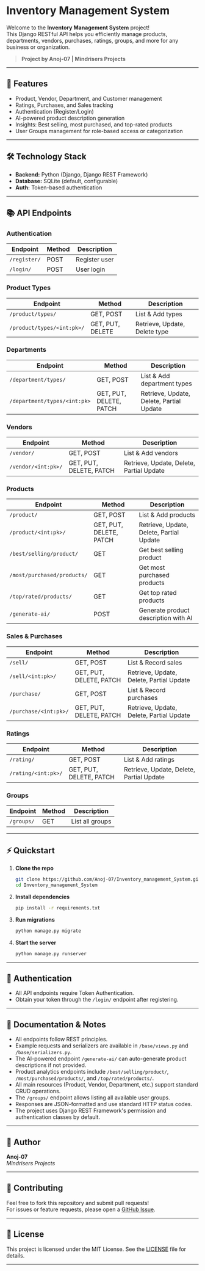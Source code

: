 # Inventory Management System

Welcome to the **Inventory Management System** project!  
This Django RESTful API helps you efficiently manage products, departments, vendors, purchases, ratings, groups, and more for any business or organization.

> **Project by Anoj-07 | Mindrisers Projects**

---

## 🚀 Features

- Product, Vendor, Department, and Customer management
- Ratings, Purchases, and Sales tracking
- Authentication (Register/Login)
- AI-powered product description generation
- Insights: Best selling, most purchased, and top-rated products
- User Groups management for role-based access or categorization

---

## 🛠️ Technology Stack

- **Backend:** Python (Django, Django REST Framework)
- **Database:** SQLite (default, configurable)
- **Auth:** Token-based authentication

---

## 📚 API Endpoints

### Authentication

| Endpoint     | Method | Description      |
|--------------|--------|-----------------|
| `/register/` | POST   | Register user   |
| `/login/`    | POST   | User login      |

### Product Types

| Endpoint                      | Method              | Description           |
|-------------------------------|---------------------|-----------------------|
| `/product/types/`             | GET, POST           | List & Add types      |
| `/product/types/<int:pk>/`    | GET, PUT, DELETE    | Retrieve, Update, Delete type |

### Departments

| Endpoint                          | Method                     | Description                |
|------------------------------------|----------------------------|----------------------------|
| `/department/types/`               | GET, POST                  | List & Add department types|
| `/department/types/<int:pk>`       | GET, PUT, DELETE, PATCH    | Retrieve, Update, Delete, Partial Update |

### Vendors

| Endpoint                  | Method                     | Description                |
|---------------------------|----------------------------|----------------------------|
| `/vendor/`                | GET, POST                  | List & Add vendors         |
| `/vendor/<int:pk>/`       | GET, PUT, DELETE, PATCH    | Retrieve, Update, Delete, Partial Update |

### Products

| Endpoint                        | Method                     | Description                         |
|----------------------------------|----------------------------|-------------------------------------|
| `/product/`                     | GET, POST                  | List & Add products                 |
| `/product/<int:pk>/`            | GET, PUT, DELETE, PATCH    | Retrieve, Update, Delete, Partial Update |
| `/best/selling/product/`        | GET                        | Get best selling product            |
| `/most/purchased/products/`     | GET                        | Get most purchased products         |
| `/top/rated/products/`          | GET                        | Get top rated products              |
| `/generate-ai/`                 | POST                       | Generate product description with AI|

### Sales & Purchases

| Endpoint                  | Method                     | Description                         |
|---------------------------|----------------------------|-------------------------------------|
| `/sell/`                  | GET, POST                  | List & Record sales                 |
| `/sell/<int:pk>/`         | GET, PUT, DELETE, PATCH    | Retrieve, Update, Delete, Partial Update |
| `/purchase/`              | GET, POST                  | List & Record purchases             |
| `/purchase/<int:pk>/`     | GET, PUT, DELETE, PATCH    | Retrieve, Update, Delete, Partial Update |

### Ratings

| Endpoint                  | Method                     | Description                         |
|---------------------------|----------------------------|-------------------------------------|
| `/rating/`                | GET, POST                  | List & Add ratings                  |
| `/rating/<int:pk>/`       | GET, PUT, DELETE, PATCH    | Retrieve, Update, Delete, Partial Update |

### Groups

| Endpoint     | Method | Description        |
|--------------|--------|-------------------|
| `/groups/`   | GET    | List all groups   |

---

## ⚡ Quickstart

1. **Clone the repo**
   ```bash
   git clone https://github.com/Anoj-07/Inventory_management_System.git
   cd Inventory_management_System
   ```
2. **Install dependencies**
   ```bash
   pip install -r requirements.txt
   ```
3. **Run migrations**
   ```bash
   python manage.py migrate
   ```
4. **Start the server**
   ```bash
   python manage.py runserver
   ```

---

## 🔐 Authentication

- All API endpoints require Token Authentication.  
- Obtain your token through the `/login/` endpoint after registering.

---

## 📖 Documentation & Notes

- All endpoints follow REST principles.
- Example requests and serializers are available in `/base/views.py` and `/base/serializers.py`.
- The AI-powered endpoint `/generate-ai/` can auto-generate product descriptions if not provided.
- Product analytics endpoints include `/best/selling/product/`, `/most/purchased/products/`, and `/top/rated/products/`.
- All main resources (Product, Vendor, Department, etc.) support standard CRUD operations.
- The `/groups/` endpoint allows listing all available user groups.
- Responses are JSON-formatted and use standard HTTP status codes.
- The project uses Django REST Framework's permission and authentication classes by default.

---

## 👤 Author

**Anoj-07**  
_Mindrisers Projects_

---

## 🌟 Contributing

Feel free to fork this repository and submit pull requests!  
For issues or feature requests, please open a [GitHub Issue](https://github.com/Anoj-07/Inventory_management_System/issues).

---

## 📄 License

This project is licensed under the MIT License. See the [LICENSE](LICENSE) file for details.

---
